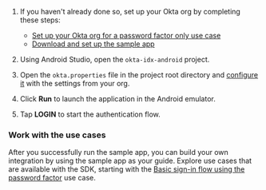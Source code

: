 
1. If you haven't already done so, set up your Okta org by completing these steps:

    * [Set up your Okta org for a password factor only use case](/docs/guides/oie-embedded-common-org-setup/android/main/#set-up-your-okta-org-for-a-password-factor-only-use-case)
    * [Download and set up the sample app](/docs/guides/oie-embedded-common-download-setup-app/android/main/)

1. Using Android Studio, open the `okta-idx-android` project.
1. Open the `okta.properties` file in the project root directory and [configure it](/docs/guides/oie-embedded-common-download-setup-app/android/main/#set-the-configuration-values) with the settings from your org.
1. Click **Run** to launch the application in the Android emulator.
1. Tap **LOGIN** to start the authentication flow.

### Work with the use cases

After you successfully run the sample app, you can build your own integration by using the sample app as your guide. Explore use cases that are available with the SDK, starting with the [Basic sign-in flow using the password factor](/docs/guides/oie-embedded-sdk-use-case-basic-sign-in/android/main/) use case.
